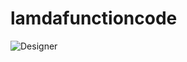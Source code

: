 # lamdafunctioncode

![Designer](https://github.com/aaryangupta/lamdafunctioncode/assets/40055877/96705b38-eb61-4b73-a605-28a60e55e182)
